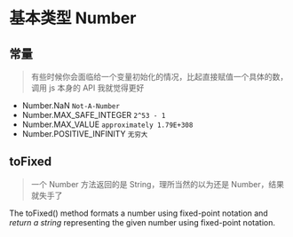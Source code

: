 # 基本类型 Number

## 常量

> 有些时候你会面临给一个变量初始化的情况，比起直接赋值一个具体的数，调用 js 本身的 API 我就觉得更好

- Number.NaN `Not-A-Number`
- Number.MAX_SAFE_INTEGER `2^53 - 1`
- Number.MAX_VALUE `approximately 1.79E+308`
- Number.POSITIVE_INFINITY `无穷大`

## toFixed

> 一个 Number 方法返回的是 String，理所当然的以为还是 Number，结果就失手了

The toFixed() method formats a number using fixed-point notation and _return a string_ representing the given number using fixed-point notation.
